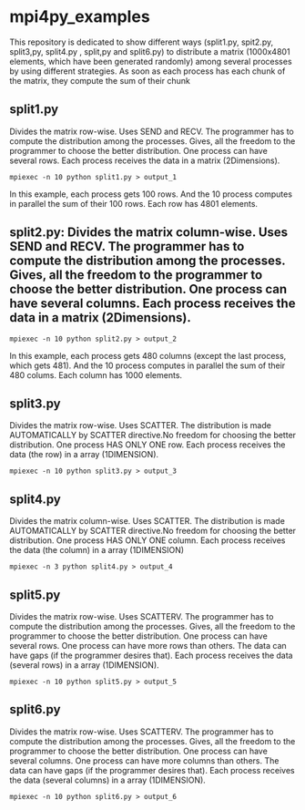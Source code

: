 # mpi4py_examples
This repository is dedicated to show different ways (split1.py, spit2.py, split3,py, split4.py , split,py and split6.py) to distribute a matrix (1000x4801 elements, which have been generated randomly) among several processes by using different strategies. As soon as each process has each chunk of the matrix, they compute the sum of their chunk

## split1.py

Divides the matrix row-wise. Uses SEND and RECV. The programmer has to compute the distribution among the processes. Gives, all the freedom to the programmer to choose the better distribution. One process can 	have several rows. Each process receives the data in a matrix (2Dimensions).

	mpiexec -n 10 python split1.py > output_1

In this example, each process gets 100 rows. And the 10 process computes in parallel the sum of their 100 rows. Each row has 4801 elements.

## split2.py:  Divides the matrix column-wise.  Uses SEND and RECV. The programmer has to compute the distribution among the processes. Gives, all the freedom to the programmer to choose the better distribution. One process can have several columns. Each process receives the data in a matrix (2Dimensions).
	 
	mpiexec -n 10 python split2.py > output_2

In this example, each process gets 480 columns (except the last process, which gets 481). And the 10 process computes in parallel the sum of their 480 colums. Each column has 1000 elements.

## split3.py   

Divides the matrix row-wise. Uses SCATTER. The distribution is made AUTOMATICALLY by SCATTER directive.No freedom for choosing the better distribution. One process HAS ONLY ONE row. Each process receives the data (the row) in a array (1DIMENSION).
              
	mpiexec -n 10 python split3.py > output_3


## split4.py   

Divides the matrix column-wise. Uses SCATTER. The distribution is made AUTOMATICALLY by SCATTER directive.No freedom for choosing the better distribution. One process HAS ONLY ONE column. Each process receives the data (the column) in a array (1DIMENSION)
	
	mpiexec -n 3 python split4.py > output_4


## split5.py 

Divides the matrix row-wise. Uses SCATTERV. The programmer has to compute the distribution among the processes. Gives, all the freedom to the programmer to choose the better distribution. One process can 	have several rows. One process can have more rows than others. The data can have gaps (if the programmer desires that). Each process receives the data (several rows) in a array (1DIMENSION).

	mpiexec -n 10 python split5.py > output_5

## split6.py 

Divides the matrix row-wise. Uses SCATTERV. The programmer has to compute the distribution among the processes. Gives, all the freedom to the programmer to choose the better distribution. One process can 	have several columns. One process can have more columns than others. The data can have gaps (if the programmer desires that). Each process receives the data (several columns) in a array (1DIMENSION).

	mpiexec -n 10 python split6.py > output_6

